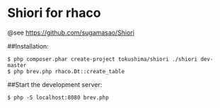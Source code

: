 Shiori for rhaco
======


@see https://github.com/sugamasao/Shiori


##Installation:

	$ php composer.phar create-project tokushima/shiori ./shiori dev-master
	$ php brev.php rhaco.Dt::create_table


##Start the development server:

	$ php -S localhost:8080 brev.php

